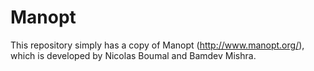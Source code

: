 # Manopt
This repository simply has a copy of Manopt (http://www.manopt.org/), which is developed by Nicolas Boumal and Bamdev Mishra.
